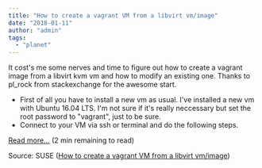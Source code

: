 ```yaml
---
title: "How to create a vagrant VM from a libvirt vm/image"
date: "2018-01-11"
author: "admin"
tags: 
  - "planet"
---
```


It cost's me some nerves and time to figure out how to create a vagrant image from a libvirt kvm vm and how to modify an existing one. Thanks to pl\_rock from stackexchange for the awesome start.

- First of all you have to install a new vm as usual. I've installed a new vm with Ubuntu 16.04 LTS. I'm not sure if it's really neccessary but set the root password to "vagrant", just to be sure.
- Connect to your VM via ssh or terminal and do the following steps.

[Read more…](http://openattic.org/posts/how-to-create-a-vagrant-vm-from-a-libvirt-vmimage/) (2 min remaining to read)

Source: SUSE ([How to create a vagrant VM from a libvirt vm/image](http://openattic.org/posts/how-to-create-a-vagrant-vm-from-a-libvirt-vmimage/))
